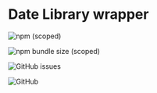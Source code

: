 # Date Library wrapper

![npm (scoped)](https://img.shields.io/npm/v/@lstilahun/datelib)

![npm bundle size (scoped)](https://img.shields.io/bundlephobia/min/@lstilahun/datelib)

![GitHub issues](https://img.shields.io/github/issues/liyaSileshi/dateLib)

![GitHub](https://img.shields.io/github/license/liyaSileshi/dateLib?logo=MIT)